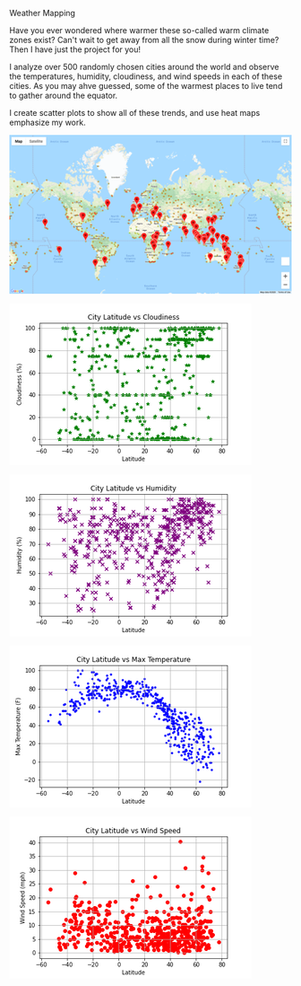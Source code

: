 Weather Mapping

Have you ever wondered where warmer these so-called warm climate zones exist? Can't wait to get away from all the snow during winter time? Then I have just the project for you!

I analyze over 500 randomly chosen cities around the world and observe the temperatures, humidity, cloudiness, and wind speeds in each of these cities. As you may ahve guessed, some of the warmest places to live tend to gather around the equator.

I create scatter plots to show all of these trends, and use heat maps emphasize my work.

![](PyVacation/Hotel_Screenshot.png)

![](PyWeather/latitude_vs_cloudiness.png)

![](PyWeather/latitude_vs_humidity.png)

![](PyWeather/latitude_vs_temperature.png)

![](PyWeather/latitude_vs_wind_speed.png)
